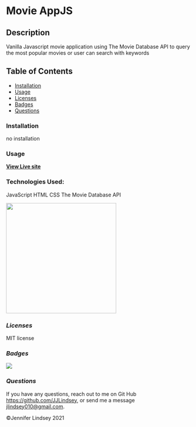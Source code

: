 # Movie AppJS


## **Description**
Vanilla Javascript movie application using The Movie Database API to query the most popular movies or user can search with keywords

## **Table of Contents**
* [Installation](#installation)
* [Usage](#usage)
* [Licenses](#licenses)
* [Badges](#Badges)
* [Questions](#questions)


### **Installation**
no installation


### **Usage**
**[View Live site](https://jjlindsey.github.io/movie-appJS/)**

### **Technologies Used:**
JavaScript
HTML
CSS
The Movie Database API

<img src="./assets/movieAppscreen.png" height=300>



### *Licenses*
MIT license


### *Badges*
<img src="https://img.shields.io/badge/MIT-license-brightgreen">

### *Questions*
If you have any questions, reach out to me on Git Hub https://github.com/JJLindsey, or send me a message jlindsey010@gmail.com.


©Jennifer Lindsey 2021
